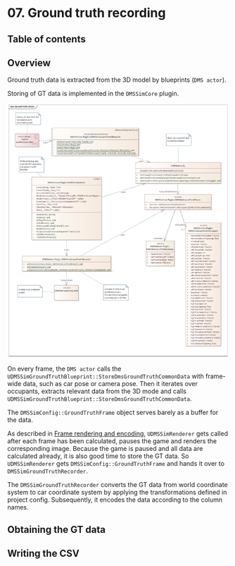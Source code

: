 # 07. Ground truth recording

## Table of contents

## Overview

Ground truth data is extracted from the 3D model by blueprints (`DMS actor`).

Storing of GT data is implemented in the `DMSSimCore` plugin.

![GT Classes](img/Ground_truth_classes.png)

On every frame, the `DMS actor` calls the `UDMSSimGroundTruthBlueprint::StoreDmsGroundTruthCommonData`  with frame-wide data, such as car pose or camera pose. Then it iterates over occupants, extracts relevant data from the 3D mode and calls `UDMSSimGroundTruthBlueprint::StoreDmsGroundTruthCommonData`.

The `DMSSimConfig::GroundTruthFrame` object serves barely as a buffer for the data.

As described in [Frame rendering and encoding](../06-Video_rendering/README.md#frame-rendering-and-encoding), `UDMSSimRenderer` gets called after each frame has been calculated, pauses the game and renders the corresponding image. Because the game is paused and all data are calculated already, it is also good time to store the GT data. So  `UDMSSimRenderer` gets `DMSSimConfig::GroundTruthFrame` and hands it over to `DMSSimGroundTruthRecorder`.

The `DMSSimGroundTruthRecorder` converts the GT data from world coordinate system to car coordinate system by applying the transformations defined in project config. Subsequently, it encodes the data according to the column names.

## Obtaining the GT data


## Writing the CSV